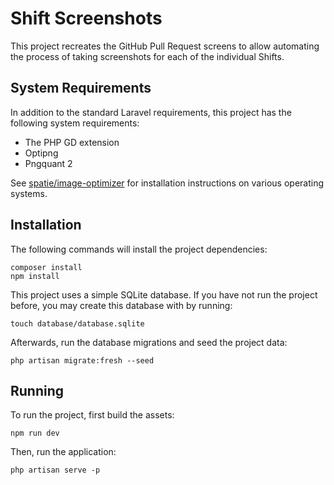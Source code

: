 # Shift Screenshots
This project recreates the GitHub Pull Request screens to allow automating the process of taking screenshots for each of the individual Shifts.

## System Requirements

In addition to the standard Laravel requirements, this project has the following system requirements:

* The PHP GD extension
* Optipng
* Pngquant 2

See [spatie/image-optimizer](https://github.com/spatie/image-optimizer#optimization-tools) for installation instructions on various operating systems.

## Installation
The following commands will install the project dependencies:

```shell
composer install
npm install
```

This project uses a simple SQLite database. If you have not run the project before, you may create this database with by running:

```shell
touch database/database.sqlite
```

Afterwards, run the database migrations and seed the project data:

```shell
php artisan migrate:fresh --seed
```

## Running
To run the project, first build the assets:

```shell
npm run dev
```

Then, run the application:

```shell
php artisan serve -p
```

